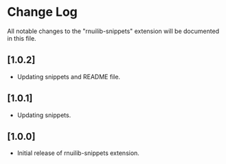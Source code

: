 # Change Log

All notable changes to the "rnuilib-snippets" extension will be documented in this file.


## [1.0.2]

- Updating snippets and README file.
## [1.0.1]

- Updating snippets.
## [1.0.0]

- Initial release of rnuilib-snippets extension.

